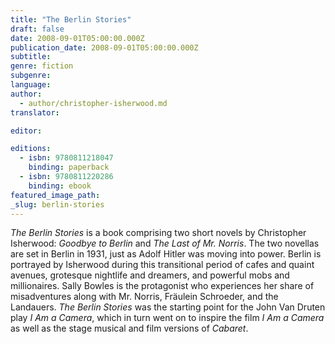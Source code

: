 ```yaml
---
title: "The Berlin Stories"
draft: false
date: 2008-09-01T05:00:00.000Z
publication_date: 2008-09-01T05:00:00.000Z
subtitle:
genre: fiction
subgenre:
language:
author:
  - author/christopher-isherwood.md
translator:

editor:

editions:
  - isbn: 9780811218047
    binding: paperback
  - isbn: 9780811220286
    binding: ebook
featured_image_path:
_slug: berlin-stories
---
```


_The Berlin Stories_ is a book comprising two short novels by Christopher Isherwood: _Goodbye to Berlin_ and _The Last of Mr. Norris_. The two novellas are set in Berlin in 1931, just as Adolf Hitler was moving into power. Berlin is portrayed by Isherwood during this transitional period of cafes and quaint avenues, grotesque nightlife and dreamers, and powerful mobs and millionaires. Sally Bowles is the protagonist who experiences her share of misadventures along with Mr. Norris, Fräulein Schroeder, and the Landauers. _The Berlin Stories_ was the starting point for the John Van Druten play _I Am a Camera_, which in turn went on to inspire the film _I Am a Camera_ as well as the stage musical and film versions of _Cabaret_.

